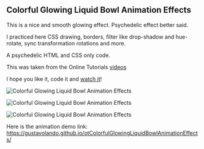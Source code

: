 ## Colorful Glowing Liquid Bowl Animation Effects

This is a nice and smooth glowing effect. Psychedelic effect better said.

I practiced here CSS drawing, borders, filter like drop-shadow and hue-rotate, sync transformation rotations and more.

A psychedelic HTML and CSS only code.

This was taken from the Online Tutorials [videos](https://www.youtube.com/watch?v=DkwvTVbY7HQ)

I hope you like it, code it and [watch it](https://gustavolando.github.io/otColorfulGlowingLiquidBowlAnimationEffects/)!

![Colorful Glowing Liquid Bowl Animation Effects](https://gustavolando.github.io/otColorfulGlowingLiquidBowlAnimationEffects/Colorful%20Glowing%20Liquid%20Bowl%20Animation%20Effects%201.png)

![Colorful Glowing Liquid Bowl Animation Effects](https://gustavolando.github.io/otColorfulGlowingLiquidBowlAnimationEffects/Colorful%20Glowing%20Liquid%20Bowl%20Animation%20Effects%202.png)

![Colorful Glowing Liquid Bowl Animation Effects](https://gustavolando.github.io/otColorfulGlowingLiquidBowlAnimationEffects/Colorful%20Glowing%20Liquid%20Bowl%20Animation%20Effects%203.png)

Here is the animation demo link:  https://gustavolando.github.io/otColorfulGlowingLiquidBowlAnimationEffects/
